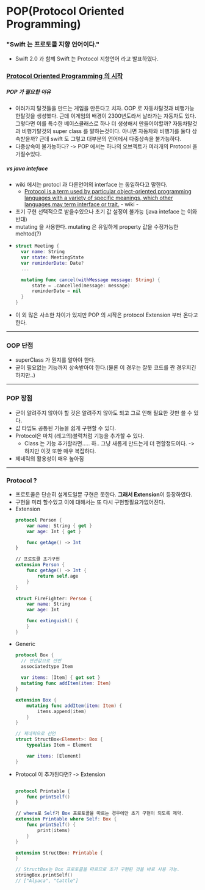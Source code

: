 # POP(Protocol Oriented Programming)
### "Swift 는 프로토콜 지향 언어이다."
* Swift 2.0 과 함꼐 Swift 는 Protocol 지향언어 라고 발표하였다.
### [Protocol Oriented Programming 의 시작](https://www.raywenderlich.com/6742901-protocol-oriented-programming-tutorial-in-swift-5-1-getting-started)
##### POP 가 필요한 이유
* 여러가지 탈것들을 만드는 게임을 만든다고 치자. OOP 로 자동차탈것과 비행가능한탈것을 생성했다. 근데 이게임의 배경이 2300년도라서 날라가는 자동차도 있다. 그렇다면 이를 특수한 베이스클래스로 하나 더 생성해서 만들어야할까? 자동차탈것과 비행기탈것의 super class 를 말하는것이다. 아니면 자동차와 비행기를 둘다 상속받을까? 근데 swift 도 그렇고 대부분의 언어에서 다중상속을 불가능하다.
* 다중상속이 불가능하다? -> POP 에서는 하나의 오브젝트가 여러개의 Protocol 을 가질수있다.
##### vs java inteface
* wiki 에서는 protocl 과 다른언어의 interface 는 동일하다고 말한다.
  * [Protocol is a term used by particular object-oriented programming languages with a variety of specific meanings, which other languages may term interface or trait.](https://en.wikipedia.org/wiki/Protocol_(object-oriented_programming)) - wiki -
* 초기 구현 선택적으로 받을수있으나 초기 값 설정이 불가능 (java inteface 는 이와 반대)
* mutating 을 사용한다. mutating 은 유일하게 property 값을 수정가능한 mehtod(?)
 * ```swift
   struct Meeting {
     var name: String
     var state: MeetingState
     var reminderDate: Date?
     ...

     mutating func cancel(withMessage message: String) {
         state = .cancelled(message: message)
         reminderDate = nil
     }
   }
* 이 외 많은 사소한 차이가 있지만 POP 의 시작은 protocol Extension 부터 온다고 한다.
---
### OOP 단점
* superClass 가 뭔지를 알아야 한다.
* 굳이 필요없는 기능까지 상속받아야 한다.(물론 이 경우는 잘못 코드를 짠 경우지긴 하지만..)
---
### POP 장점
* 굳이 알려주지 않아야 할 것은 알려주지 않아도 되고 그로 인해 필요한 것만 쓸 수 있다.
* 값 타입도 공통된 기능을 쉽게 구현할 수 있다.
* Protocol은 마치 (레고의)블럭처럼 기능을 추가할 수 있다.
  * Class 는 기능 추가할라면..... 하.. 그냥 새롭게 만드는게 더 편할정도이다. -> 하지만 이것 또한 매우 복잡하다.
* 제네릭의 활용성이 매우 높아짐
---
### Protocol ?
* 프로토콜은 단순히 설계도일뿐 구현은 못한다. **그래서 Extension**이 등장하였다.
* 구현을 미리 할수있고 이에 대해서는 또 다시 구현할필요가없어진다.
* Extension
  ```swift  
  protocol Person {
      var name: String { get }
      var age: Int { get }

      func getAge() -> Int
  }

  // 프로토콜 초기구현
  extension Person {
      func getAge() -> Int {
          return self.age
      }
  }

  struct FireFighter: Person {
      var name: String
      var age: Int

      func extinguish() {
      }
  }
* Generic
  ```swift
  protocol Box {
    // 연관값으로 선언
    associatedtype Item
    
    var items: [Item] { get set }
    mutating func addItem(item: Item)
  }

  extension Box {
      mutating func addItem(item: Item) {
          items.append(item)
      }
  }

  // 제네릭으로 선언
  struct StructBox<Element>: Box {
      typealias Item = Element

      var items: [Element]
  }
* Protocol 이 추가된다면? -> Extension
  ```swift
  
  protocol Printable {
      func printSelf()
  }

  // where로 Self가 Box 프로토콜을 따르는 경우에만 초기 구현이 되도록 제약.
  extension Printable where Self: Box {
      func printSelf() {
          print(items)
      }
  }

  extension StructBox: Printable {
  }

  // StructBox는 Box 프로토콜을 따르므로 초기 구현된 것을 바로 사용 가능.
  stringBox.printSelf()
  // ["Alpaca", "Cattle"]
  
